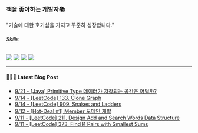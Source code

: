 
### 책을 좋아하는 개발자📚
"기술에 대한 호기심을 가지고 꾸준히 성장합니다."

###### Skills
<img src="https://img.shields.io/badge/java-c74634?style=flat-square&logo=oracle&logoColor=white"> <img src="https://img.shields.io/badge/spring-6DB33F?style=flat-square&logo=spring&logoColor=white"> <img src="https://img.shields.io/badge/mysql-4479A1?style=flat-square&logo=mysql&logoColor=white"> <img src="https://img.shields.io/badge/redis-DC382D?style=flat-square&logo=redis&logoColor=white">

------
#### 💁🏻‍♂️ Latest Blog Post

 - [9/21 - [Java] Primitive Type 데이터가 저장되는 공간은 어딜까?](https://syeon2.github.io/devlog/primitive-type-storage.html)
 - [9/14 - [LeetCode] 133. Clone Graph](https://syeon2.github.io/devlog/leetcode-clone-graph.html)
 - [9/14 - [LeetCode] 909. Snakes and Ladders](https://syeon2.github.io/devlog/leetcode-snakes-and-ladders.html)
 - [9/12 - [Hot-Deal #1] Member 도메인 개발](https://syeon2.github.io/project/hot-deal-member.html)
 - [9/11 - [LeetCode] 211. Design Add and Search Words Data Structure](https://syeon2.github.io/devlog/leetcode-design-add-and-search-words-data-structure.html)
 - [9/11 - [LeetCode] 373. Find K Pairs with Smallest Sums](https://syeon2.github.io/devlog/leetcode-find-k-pairs-with-smallest-sums.html)
